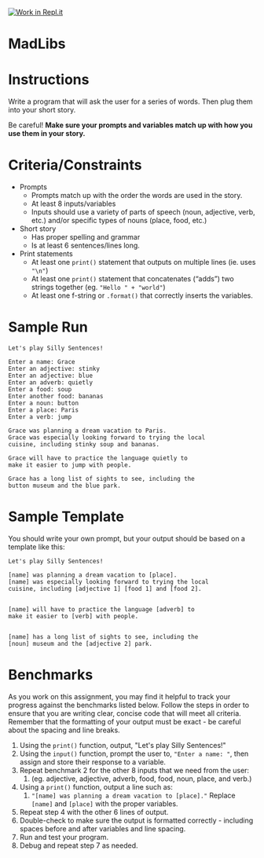 [![Work in Repl.it](https://classroom.github.com/assets/work-in-replit-14baed9a392b3a25080506f3b7b6d57f295ec2978f6f33ec97e36a161684cbe9.svg)](https://classroom.github.com/online_ide?assignment_repo_id=3577371&assignment_repo_type=AssignmentRepo)
# MadLibs


# Instructions

Write a program that will ask the user for a series of words. Then plug them into your short story.

Be careful! **Make sure your prompts and variables match up with how you use them in your story.**


# Criteria/Constraints
*   Prompts
    *   Prompts match up with the order the words are used in the story.
    *   At least 8 inputs/variables
    *   Inputs should use a variety of parts of speech (noun, adjective, verb, etc.) and/or specific types of nouns (place, food, etc.)
*   Short story
    *   Has proper spelling and grammar
    *   Is at least 6 sentences/lines long.
*   Print statements
    *   At least one `print()` statement that outputs on multiple lines (ie. uses `"\n"`)
    *   At least one `print()` statement that concatenates (“adds”) two strings together (eg. `"Hello " + "world"`)
    *   At least one f-string or `.format()` that correctly inserts the variables.

# Sample Run

```
Let's play Silly Sentences!

Enter a name: Grace
Enter an adjective: stinky
Enter an adjective: blue
Enter an adverb: quietly
Enter a food: soup
Enter another food: bananas
Enter a noun: button
Enter a place: Paris
Enter a verb: jump

Grace was planning a dream vacation to Paris.
Grace was especially looking forward to trying the local
cuisine, including stinky soup and bananas.

Grace will have to practice the language quietly to
make it easier to jump with people.

Grace has a long list of sights to see, including the
button museum and the blue park.
```


# Sample Template

You should write your own prompt, but your output should be based on a template like this:

```
Let's play Silly Sentences!

[name] was planning a dream vacation to [place].
[name] was especially looking forward to trying the local
cuisine, including [adjective 1] [food 1] and [food 2].


[name] will have to practice the language [adverb] to
make it easier to [verb] with people.


[name] has a long list of sights to see, including the
[noun] museum and the [adjective 2] park.
```

# Benchmarks

As you work on this assignment, you may find it helpful to track your progress against the benchmarks listed below.  Follow the steps in order to ensure that you are writing clear, concise code that will meet all criteria.  Remember that the formatting of your output must be exact - be careful about the spacing and line breaks.


1. Using the `print()` function, output, "Let's play Silly Sentences!"  
2. Using the `input()` function, prompt the user to, `"Enter a name: "`, then assign and store their response to a variable.
3. Repeat benchmark 2 for the other 8 inputs that we need from the user:
   1. (eg. adjective, adjective, adverb, food, food, noun, place, and verb.)
4. Using a `print()` function, output a line such as:
   1. `"[name] was planning a dream vacation to [place]."` Replace `[name]` and `[place]` with the proper variables.
5. Repeat step 4 with the other 6 lines of output.
6. Double-check to make sure the output is formatted correctly - including spaces before and after variables and line spacing.
7. Run and test your program.
8. Debug and repeat step 7 as needed.